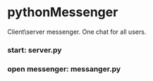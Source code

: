 # pythonMessenger
Client\server messenger. One chat for all users.

### start: server.py
### open messenger: messanger.py
